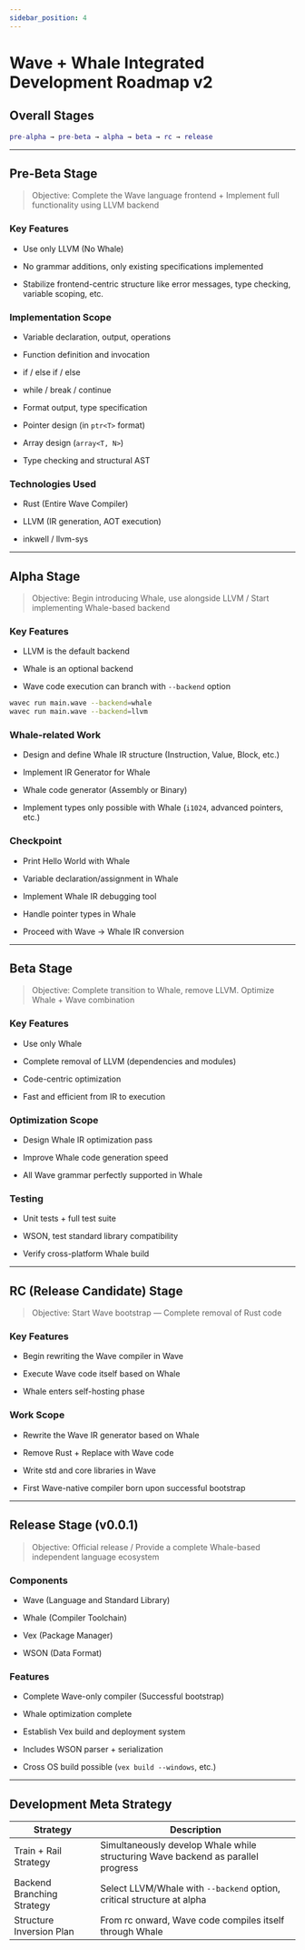 ```yaml
---
sidebar_position: 4
---
```


# Wave + Whale Integrated Development Roadmap v2

## Overall Stages

```matlab
pre-alpha → pre-beta → alpha → beta → rc → release
```

---

## Pre-Beta Stage

> Objective: Complete the Wave language frontend + Implement full functionality using LLVM backend

### Key Features

- Use only LLVM (No Whale)

- No grammar additions, only existing specifications implemented

- Stabilize frontend-centric structure like error messages, type checking, variable scoping, etc.

### Implementation Scope

- Variable declaration, output, operations

- Function definition and invocation

- if / else if / else

- while / break / continue

- Format output, type specification

- Pointer design (in `ptr<T>` format)

- Array design (`array<T, N>`)

- Type checking and structural AST

### Technologies Used

- Rust (Entire Wave Compiler)

- LLVM (IR generation, AOT execution)

- inkwell / llvm-sys

---

## Alpha Stage

> Objective: Begin introducing Whale, use alongside LLVM / Start implementing Whale-based backend

### Key Features

- LLVM is the default backend

- Whale is an optional backend

- Wave code execution can branch with `--backend` option

```bash
wavec run main.wave --backend=whale
wavec run main.wave --backend=llvm
```

### Whale-related Work

- Design and define Whale IR structure (Instruction, Value, Block, etc.)

- Implement IR Generator for Whale

- Whale code generator (Assembly or Binary)

- Implement types only possible with Whale (`i1024`, advanced pointers, etc.)

### Checkpoint

- Print Hello World with Whale

- Variable declaration/assignment in Whale

- Implement Whale IR debugging tool

- Handle pointer types in Whale

- Proceed with Wave → Whale IR conversion

---

## Beta Stage

> Objective: Complete transition to Whale, remove LLVM. Optimize Whale + Wave combination

### Key Features

- Use only Whale

- Complete removal of LLVM (dependencies and modules)

- Code-centric optimization

- Fast and efficient from IR to execution

### Optimization Scope

- Design Whale IR optimization pass

- Improve Whale code generation speed

- All Wave grammar perfectly supported in Whale

### Testing

- Unit tests + full test suite

- WSON, test standard library compatibility

- Verify cross-platform Whale build

---

## RC (Release Candidate) Stage

> Objective: Start Wave bootstrap — Complete removal of Rust code

### Key Features

- Begin rewriting the Wave compiler in Wave

- Execute Wave code itself based on Whale

- Whale enters self-hosting phase

### Work Scope

- Rewrite the Wave IR generator based on Whale

- Remove Rust + Replace with Wave code

- Write std and core libraries in Wave

- First Wave-native compiler born upon successful bootstrap

---

## Release Stage (v0.0.1)

> Objective: Official release / Provide a complete Whale-based independent language ecosystem

### Components

- Wave (Language and Standard Library)

- Whale (Compiler Toolchain)

- Vex (Package Manager)

- WSON (Data Format)

### Features

- Complete Wave-only compiler (Successful bootstrap)

- Whale optimization complete

- Establish Vex build and deployment system

- Includes WSON parser + serialization

- Cross OS build possible (`vex build --windows`, etc.)

---

## Development Meta Strategy

| Strategy                   | Description                                                                      |
| -------------------------- | -------------------------------------------------------------------------------- |
| Train + Rail Strategy      | Simultaneously develop Whale while structuring Wave backend as parallel progress |
| Backend Branching Strategy | Select LLVM/Whale with `--backend` option, critical structure at alpha           |
| Structure Inversion Plan   | From rc onward, Wave code compiles itself through Whale                          |
